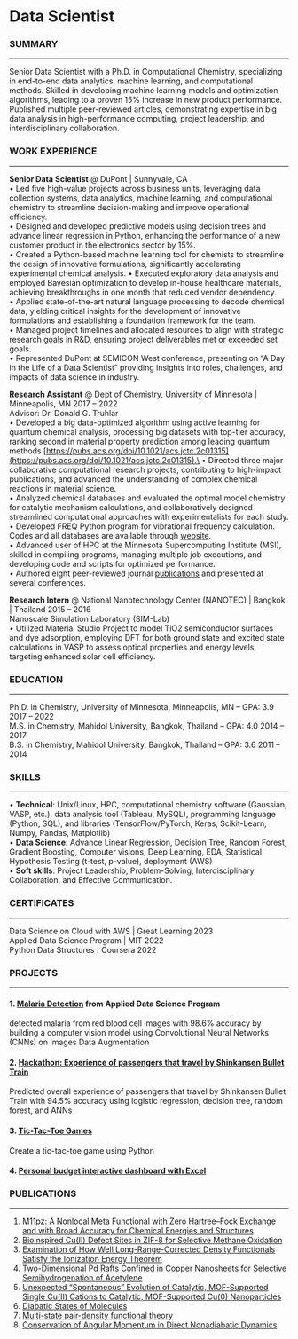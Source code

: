 # Data Scientist  

### SUMMARY
-----------
Senior Data Scientist with a Ph.D. in Computational Chemistry, specializing in end-to-end data analytics, machine learning, and computational methods. Skilled in developing machine learning models and optimization algorithms, leading to a proven 15% increase in new product performance. Published multiple peer-reviewed articles, demonstrating expertise in big data analysis in high-performance computing, project leadership, and interdisciplinary collaboration.

### WORK EXPERIENCE
-----------
**Senior Data Scientist** @ DuPont | Sunnyvale, CA\
•	Led five high-value projects across business units, leveraging data collection systems, data analytics, machine learning, and computational chemistry to streamline decision-making and improve operational efficiency.\
•	Designed and developed predictive models using decision trees and advance linear regression in Python, enhancing the performance of a new customer product in the electronics sector by 15%.\
•	Created a Python-based machine learning tool for chemists to streamline the design of innovative formulations, significantly accelerating experimental chemical analysis.
•	Executed exploratory data analysis and employed Bayesian optimization to develop in-house healthcare materials, achieving breakthroughs in one month that reduced vendor dependency.\
•	Applied state-of-the-art natural language processing to decode chemical data, yielding critical insights for the development of innovative formulations and establishing a foundation framework for the team.\
•	Managed project timelines and allocated resources to align with strategic research goals in R&D, ensuring project deliverables met or exceeded set goals.\
•	Represented DuPont at SEMICON West conference, presenting on “A Day in the Life of a Data Scientist” providing insights into roles, challenges, and impacts of data science in industry.

**Research Assistant** @ Dept of Chemistry, University of Minnesota | Minneapolis, MN	2017 – 2022\
Advisor: Dr. Donald G. Truhlar\
•	Developed a big data-optimized algorithm using active learning for quantum chemical analysis, processing big datasets with top-tier accuracy, ranking second in material property prediction among leading quantum methods [https://pubs.acs.org/doi/10.1021/acs.jctc.2c01315](https://pubs.acs.org/doi/10.1021/acs.jctc.2c01315).\
•	Directed three major collaborative computational research projects, contributing to high-impact publications, and advanced the understanding of complex chemical reactions in material science.\
•	Analyzed chemical databases and evaluated the optimal model chemistry for catalytic mechanism calculations, and collaboratively designed streamlined computational approaches with experimentalists for each study.\
•	Developed FREQ Python program for vibrational frequency calculation. Codes and all databases are available through [website](https://comp.chem.umn.edu/freqscale/).\
•	Advanced user of HPC at the Minnesota Supercomputing Institute (MSI), skilled in compiling programs, managing multiple job executions, and developing code and scripts for optimized performance.\
•	Authored eight peer-reviewed journal [publications](###PUBLICATIONS) and presented at several conferences.  

**Research Intern** @ National Nanotechnology Center (NANOTEC) | Bangkok | Thailand	2015 – 2016\
Nanoscale Simulation Laboratory (SIM-Lab)\
•	Utilized Material Studio Project to model TiO2 semiconductor surfaces and dye adsorption, employing DFT for both ground state and excited state calculations in VASP to assess optical properties and energy levels, targeting enhanced solar cell efficiency. 


### EDUCATION
-----------
Ph.D. in Chemistry, University of Minnesota, Minneapolis, MN – GPA: 3.9	 2017 – 2022\
M.S. in Chemistry, Mahidol University, Bangkok, Thailand – GPA: 4.0	2014 – 2017\
B.S. in Chemistry, Mahidol University, Bangkok, Thailand – GPA: 3.6	2011 – 2014

### SKILLS 
-----------
•	**Technical**: Unix/Linux, HPC, computational chemistry software (Gaussian, VASP, etc.), data analysis tool (Tableau, MySQL), programming language (Python, SQL), and libraries (TensorFlow/PyTorch, Keras, Scikit-Learn, Numpy, Pandas, Matplotlib)\
•	**Data Science**: Advance Linear Regression, Decision Tree, Random Forest, Gradient Boosting, Computer visions, Deep Learning, EDA, Statistical Hypothesis Testing (t-test, p-value), deployment (AWS)\
•	**Soft skills**: Project Leadership, Problem-Solving, Interdisciplinary Collaboration, and Effective Communication.  

### CERTIFICATES
-----------
Data Science on Cloud with AWS | Great Learning					     		    2023\
Applied Data Science Program | MIT					       		      		    2022  
Python Data Structures | Coursera                                   2022  

### PROJECTS
----------- 
#### 1. [Malaria Detection](https://github.com/Sirilukkan/Data_Science_Projects/tree/main/Computer_Vision/Malaria_Detection) from Applied Data Science Program
  detected malaria from red blood cell images with 98.6% accuracy by building a computer vision model using Convolutional Neural Networks (CNNs) on Images Data Augmentation  
#### 2. [Hackathon: Experience of passengers that travel by Shinkansen Bullet Train](https://github.com/Sirilukkan/Data_Science_Projects/tree/main/Hackathon/Shinkansen%20Bullet%20Train)
  Predicted overall experience of passengers that travel by Shinkansen Bullet Train with 94.5% accuracy using logistic regression, decision tree, random forest, and ANNs  
#### 3. [Tic-Tac-Toe Games](https://github.com/Sirilukkan/Python/tree/main/Tic_Tac_Toe_game)  
  Create a tic-tac-toe game using Python  
#### 4. [Personal budget interactive dashboard with Excel](https://github.com/Sirilukkan/Data_analysis/tree/main/Excels/Dashboard)


### PUBLICATIONS
-----------  
1. [M11pz: A Nonlocal Meta Functional with Zero Hartree–Fock Exchange and with Broad Accuracy for Chemical Energies and Structures](https://pubs.acs.org/doi/10.1021/acs.jctc.2c01315)
2. [Bioinspired Cu(II) Defect Sites in ZIF-8 for Selective Methane Oxidation](https://pubs.acs.org/doi/10.1021/jacs.3c06981)
3. [Examination of How Well Long-Range-Corrected Density Functionals Satisfy the Ionization Energy Theorem](https://pubs.acs.org/doi/10.1021/acs.jctc.1c00440)
4. [Two-Dimensional Pd Rafts Confined in Copper Nanosheets for Selective Semihydrogenation of Acetylene](https://pubs.acs.org/doi/10.1021/acs.nanolett.1c01124)
5. [Unexpected “Spontaneous” Evolution of Catalytic, MOF-Supported Single Cu(II) Cations to Catalytic, MOF-Supported Cu(0) Nanoparticles](https://pubs.acs.org/doi/10.1021/jacs.0c10367)
6. [Diabatic States of Molecules](https://pubs.acs.org/doi/10.1021/acs.jpca.1c10583)
7. [Multi-state pair-density functional theory](https://pubs.rsc.org/en/content/articlelanding/2020/fd/d0fd00037j)
8. [Conservation of Angular Momentum in Direct Nonadiabatic Dynamics](https://pubs.acs.org/doi/10.1021/acs.jpclett.9b03749)







